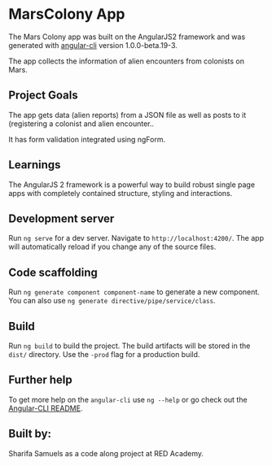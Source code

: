 # MarsColony App

The Mars Colony app was built on the AngularJS2 framework and was generated with [angular-cli](https://github.com/angular/angular-cli) version 1.0.0-beta.19-3.

The app collects the information of alien encounters from colonists on Mars.

## Project Goals
The app gets data (alien reports) from a JSON file as well as posts to it (registering a colonist and alien encounter.. 

It has form validation integrated using ngForm. 

## Learnings
The AngularJS 2 framework is a powerful way to build robust single page apps with completely contained structure, styling and interactions.

## Development server
Run `ng serve` for a dev server. Navigate to `http://localhost:4200/`. The app will automatically reload if you change any of the source files.

## Code scaffolding

Run `ng generate component component-name` to generate a new component. You can also use `ng generate directive/pipe/service/class`.

## Build

Run `ng build` to build the project. The build artifacts will be stored in the `dist/` directory. Use the `-prod` flag for a production build.

## Further help

To get more help on the `angular-cli` use `ng --help` or go check out the [Angular-CLI README](https://github.com/angular/angular-cli/blob/master/README.md).

## Built by:

Sharifa Samuels as a code along project at RED Academy.